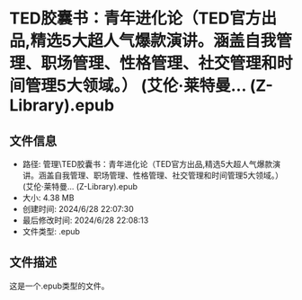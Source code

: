 ﻿# TED胶囊书：青年进化论（TED官方出品,精选5大超人气爆款演讲。涵盖自我管理、职场管理、性格管理、社交管理和时间管理5大领域。） (艾伦·莱特曼... (Z-Library).epub

## 文件信息
- 路径: 管理\TED胶囊书：青年进化论（TED官方出品,精选5大超人气爆款演讲。涵盖自我管理、职场管理、性格管理、社交管理和时间管理5大领域。） (艾伦·莱特曼... (Z-Library).epub
- 大小: 4.38 MB
- 创建时间: 2024/6/28 22:07:30
- 最后修改时间: 2024/6/28 22:08:13
- 文件类型: .epub

## 文件描述
这是一个.epub类型的文件。

